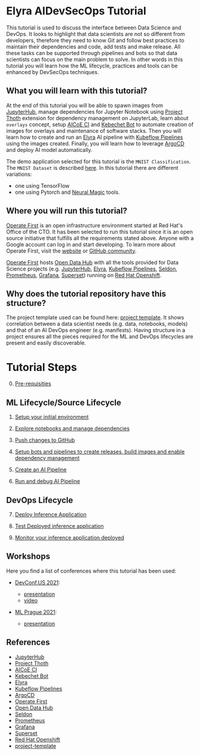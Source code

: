 
# Elyra AIDevSecOps Tutorial

This tutorial is used to discuss the interface between Data Science and DevOps. It looks to highlight that data scientists are not so different from developers, therefore they need to know Git and follow best practices to maintain their dependencies and code, add tests and make release. All these tasks can be supported through pipelines and bots so that data scientists can focus on the main problem to solve. In other words in this tutorial you will learn how the ML lifecycle, practices and tools can be enhanced by DevSecOps techniques.


## What you will learn with this tutorial?

At the end of this tutorial you will be able to spawn images from [JupyterHub][1], manage dependencies for Jupyter Notebook using [Project Thoth][2] extension for dependency management on JupyterLab, learn about `overlays` concept, setup [AICoE CI][3] and [Kebechet Bot][4] to automate creation of images for overlays and maintenance of software stacks. Then you will learn how to create and run an [Elyra][5] AI pipeline with [Kubeflow Pipelines][6] using the images created. Finally, you will learn how to leverage [ArgoCD][7] and deploy AI model automatically.

The demo application selected for this tutorial is the `MNIST Classification`. The `MNIST Dataset` is described [here](http://yann.lecun.com/exdb/mnist/).
In this tutorial there are different variations:

- one using TensorFlow
- one using Pytorch and [Neural Magic](https://neuralmagic.com/) tools.


## Where you will run this tutorial?

[Operate First][8] is an open infrastructure environment started at Red Hat's Office of the CTO. It has been selected to run this tutorial since it is an open source initiative that fulfills all the requirements stated above. Anyone with a Google account can log in and start developing. To learn more about Operate First, visit the [website](https://www.operate-first.cloud/) or [GitHub community](https://github.com/operate-first).

[Operate First][8] hosts [Open Data Hub][9] with all the tools provided for Data Science projects (e.g. [JupyterHub][1], [Elyra][5], [Kubeflow Pipelines][6], [Seldon][10], [Prometheus][11], [Grafana][12], [Superset][13]) running on [Red Hat Openshift][14].


## Why does the tutorial repository have this structure?

The project template used can be found here: [project template][15]. It shows correlation between a data scientist needs (e.g. data, notebooks, models) and that of an AI DevOps engineer (e.g. manifests). Having structure in a project ensures all the pieces required for the ML and DevOps lifecycles are present and easily discoverable.


# Tutorial Steps

0. [Pre-requisities](./docs/source/pre-requisite.md)

## ML Lifecycle/Source Lifecycle

1. [Setup your initial environment](./docs/source/setup-initial-environment.md)

2. [Explore notebooks and manage dependencies](./docs/source/explore-notebooks-and-manage-dependencies.md)

3. [Push changes to GitHub](./docs/source/push-changes.md)

4. [Setup bots and pipelines to create releases, build images and enable dependency management](./docs/source/thoth-aicoe-services.md)

5. [Create an AI Pipeline](./docs/source/create-ai-pipeline.md)

6. [Run and debug AI Pipeline](./docs/source/run-ai-pipeline.md)

## DevOps Lifecycle

7. [Deploy Inference Application](./docs/source/deploy-model.md)

8. [Test Deployed inference application](./docs/source/test-model.md)

9. [Monitor your inference application deployed](./docs/source/monitor-model.md)


## Workshops

Here you find a list of conferences where this tutorial has been used:

- [DevConf.US 2021](https://www.devconf.info/us/):
    - [presentation](./docs/ML-Prague-2021-Workshop.pdf)
    - [video](https://www.youtube.com/watch?v=s52dKDQEiZw&t=2s)

- [ML Prague 2021](https://www.mlprague.com/):
    - [presentation](./docs/ML-Prague-2021-Workshop.pdf)


## References

* [JupyterHub][1]
* [Project Thoth][2]
* [AICoE CI][3]
* [Kebechet Bot][4]
* [Elyra][5]
* [Kubeflow Pipelines][6]
* [ArgoCD][7]
* [Operate First][8]
* [Open Data Hub][9]
* [Seldon][10]
* [Prometheus][11]
* [Grafana][12]
* [Superset][13]
* [Red Hat Openshift][14]
* [project-template][15]

[1]: https://jupyter.org/hub
[2]: https://thoth-station.ninja/
[3]: https://github.com/AICoE/aicoe-ci
[4]: https://github.com/marketplace/khebhut
[5]: https://github.com/elyra-ai/elyra
[6]: https://www.kubeflow.org/docs/pipelines/overview/pipelines-overview/
[7]: https://argoproj.github.io/argo-cd/
[8]: https://www.operate-first.cloud/
[9]: https://opendatahub.io/
[10]: https://www.seldon.io/
[11]: https://prometheus.io/
[12]: https://grafana.com/
[13]: https://superset.apache.org/
[14]: https://www.openshift.com/
[15]: https://github.com/aicoe-aiops/project-template
